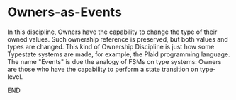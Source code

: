 # Owners-as-Events

In this discipline, Owners have the capability to change the type of their 
owned values. Such ownership reference is preserved, but both values and types
are changed. This kind of Ownership Discipline is just how some Typestate
systems are made, for example, the Plaid programming language. The name
"Events" is due the analogy of FSMs on type systems: Owners are those who have
the capability to perform a state transition on type-level.

END
